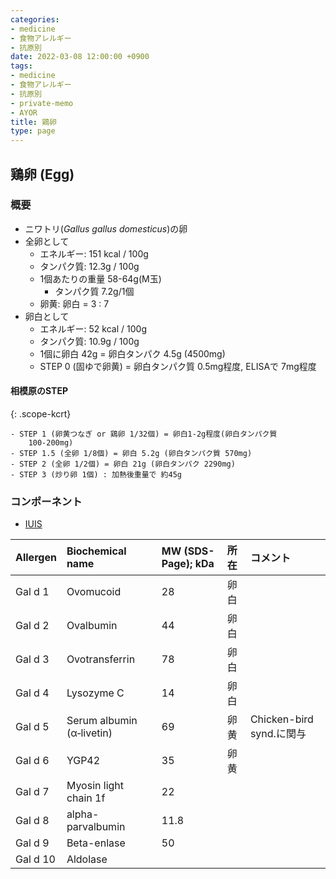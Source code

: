 ```yaml
---
categories:
- medicine
- 食物アレルギー
- 抗原別
date: 2022-03-08 12:00:00 +0900
tags:
- medicine
- 食物アレルギー
- 抗原別
- private-memo
- AYOR
title: 鶏卵
type: page
---
```


## 鶏卵 (Egg)

### 概要

- ニワトリ(*Gallus gallus domesticus*)の卵
- 全卵として
  - エネルギー: 151 kcal / 100g
  - タンパク質: 12.3g / 100g
  - 1個あたりの重量 58-64g(M玉)
    - タンパク質 7.2g/1個
  - 卵黄: 卵白 = 3 : 7
- 卵白として
  - エネルギー: 52 kcal / 100g
  - タンパク質: 10.9g / 100g
  - 1個に卵白 42g = 卵白タンパク 4.5g (4500mg)
  - STEP 0 (固ゆで卵黄) = 卵白タンパク質 0.5mg程度, ELISAで 7mg程度

#### 相模原のSTEP

{: .scope-kcrt}

```
- STEP 1 (卵黄つなぎ or 鶏卵 1/32個) = 卵白1-2g程度(卵白タンパク質
    100-200mg)
- STEP 1.5 (全卵 1/8個) = 卵白 5.2g (卵白タンパク質 570mg)
- STEP 2 (全卵 1/2個) = 卵白 21g (卵白タンパク 2290mg)
- STEP 3 (炒り卵 1個) : 加熱後重量で 約45g
```

### コンポーネント

- [IUIS](http://www.allergen.org/search.php?Species=Gallus%20domesticus)

|Allergen|Biochemical name|MW (SDS-Page); kDa|所在|コメント|
|:----|:----|:----|:----|:----|
|Gal d 1|Ovomucoid|28|卵白| |
|Gal d 2|Ovalbumin|44|卵白| |
|Gal d 3|Ovotransferrin|78|卵白| |
|Gal d 4|Lysozyme C|14|卵白| |
|Gal d 5|Serum albumin (α‐livetin)|69|卵黄|Chicken-bird synd.に関与|
|Gal d 6|YGP42|35|卵黄| |
|Gal d 7|Myosin light chain 1f|22| | |
|Gal d 8|alpha-parvalbumin|11.8| | |
|Gal d 9|Beta-enlase|50| | |
|Gal d 10|Aldolase| | | |
